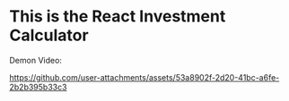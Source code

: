 # This is the React Investment Calculator
Demon Video:


https://github.com/user-attachments/assets/53a8902f-2d20-41bc-a6fe-2b2b395b33c3

